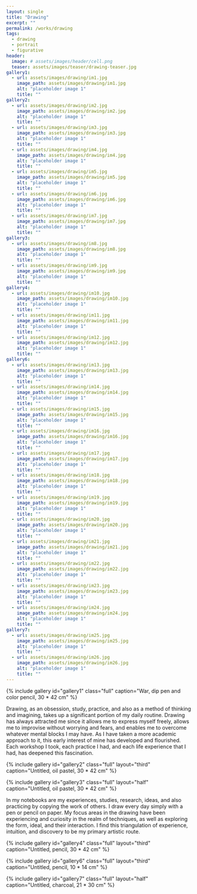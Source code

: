 ```yaml
---
layout: single
title: "Drawing"
excerpt: ""
permalink: /works/drawing
tags:
  - drawing
  - portrait
  - figurative
header:
  image: # assets/images/header/cell.png
  teaser: assets/images/teaser/drawing-teaser.jpg
gallery1:
  - url: assets/images/drawing/im1.jpg
    image_path: assets/images/drawing/im1.jpg
    alt: "placeholder image 1"
    title: ""
gallery2:
  - url: assets/images/drawing/im2.jpg
    image_path: assets/images/drawing/im2.jpg
    alt: "placeholder image 1"
    title: ""
  - url: assets/images/drawing/im3.jpg
    image_path: assets/images/drawing/im3.jpg
    alt: "placeholder image 1"
    title: ""
  - url: assets/images/drawing/im4.jpg
    image_path: assets/images/drawing/im4.jpg
    alt: "placeholder image 1"
    title: ""
  - url: assets/images/drawing/im5.jpg
    image_path: assets/images/drawing/im5.jpg
    alt: "placeholder image 1"
    title: ""
  - url: assets/images/drawing/im6.jpg
    image_path: assets/images/drawing/im6.jpg
    alt: "placeholder image 1"
    title: ""
  - url: assets/images/drawing/im7.jpg
    image_path: assets/images/drawing/im7.jpg
    alt: "placeholder image 1"
    title: ""	
gallery3:
  - url: assets/images/drawing/im8.jpg
    image_path: assets/images/drawing/im8.jpg
    alt: "placeholder image 1"
    title: ""
  - url: assets/images/drawing/im9.jpg
    image_path: assets/images/drawing/im9.jpg
    alt: "placeholder image 1"
    title: ""
gallery4:
  - url: assets/images/drawing/im10.jpg
    image_path: assets/images/drawing/im10.jpg
    alt: "placeholder image 1"
    title: ""
  - url: assets/images/drawing/im11.jpg
    image_path: assets/images/drawing/im11.jpg
    alt: "placeholder image 1"
    title: ""
  - url: assets/images/drawing/im12.jpg
    image_path: assets/images/drawing/im12.jpg
    alt: "placeholder image 1"
    title: ""
gallery6:
  - url: assets/images/drawing/im13.jpg
    image_path: assets/images/drawing/im13.jpg
    alt: "placeholder image 1"
    title: ""
  - url: assets/images/drawing/im14.jpg
    image_path: assets/images/drawing/im14.jpg
    alt: "placeholder image 1"
    title: ""
  - url: assets/images/drawing/im15.jpg
    image_path: assets/images/drawing/im15.jpg
    alt: "placeholder image 1"
    title: ""
  - url: assets/images/drawing/im16.jpg
    image_path: assets/images/drawing/im16.jpg
    alt: "placeholder image 1"
    title: ""
  - url: assets/images/drawing/im17.jpg
    image_path: assets/images/drawing/im17.jpg
    alt: "placeholder image 1"
    title: ""
  - url: assets/images/drawing/im18.jpg
    image_path: assets/images/drawing/im18.jpg
    alt: "placeholder image 1"
    title: ""
  - url: assets/images/drawing/im19.jpg
    image_path: assets/images/drawing/im19.jpg
    alt: "placeholder image 1"
    title: ""
  - url: assets/images/drawing/im20.jpg
    image_path: assets/images/drawing/im20.jpg
    alt: "placeholder image 1"
    title: ""
  - url: assets/images/drawing/im21.jpg
    image_path: assets/images/drawing/im21.jpg
    alt: "placeholder image 1"
    title: ""
  - url: assets/images/drawing/im22.jpg
    image_path: assets/images/drawing/im22.jpg
    alt: "placeholder image 1"
    title: ""
  - url: assets/images/drawing/im23.jpg
    image_path: assets/images/drawing/im23.jpg
    alt: "placeholder image 1"
    title: ""
  - url: assets/images/drawing/im24.jpg
    image_path: assets/images/drawing/im24.jpg
    alt: "placeholder image 1"
    title: ""
gallery7:
  - url: assets/images/drawing/im25.jpg
    image_path: assets/images/drawing/im25.jpg
    alt: "placeholder image 1"
    title: ""
  - url: assets/images/drawing/im26.jpg
    image_path: assets/images/drawing/im26.jpg
    alt: "placeholder image 1"
    title: ""
---
```


{% include gallery id="gallery1" class="full" caption="War, dip pen and color pencil, 30 * 42 cm" %}


Drawing, as an obsession, study, practice, and also as a method of thinking and imagining, takes up a significant portion of my daily routine.
Drawing has always attracted me since it allows me to express myself freely, allows me to improvise without worrying and fears, and enables me to overcome whatever mental blocks I may have. 
As I have taken a more academic approach to it, this early interest of mine has developed and flourished. Each workshop I took, each practice I had, and each life experience that I had, has deepened this fascination.

{% include gallery id="gallery2" class="full" layout="third" caption="Untitled, oil pastel, 30 * 42 cm" %}

{% include gallery id="gallery3" class="full" layout="half" caption="Untitled, oil pastel, 30 * 42 cm" %}

In my notebooks are my experiences, studies, research, ideas, and also practicing by copying the work of others. I draw every day simply with a pen or pencil on paper. My focus areas in the drawing have been experiencing and curiosity in the realm of techniques, as well as exploring the form, ideal, and their interaction. I find this triangulation of experience, intuition, and discovery to be my primary artistic route.

{% include gallery id="gallery4" class="full" layout="third" caption="Untitled, pencil, 30 * 42 cm" %}

{% include gallery id="gallery6" class="full" layout="third" caption="Untitled, pencil, 10 * 14 cm" %}

{% include gallery id="gallery7" class="full" layout="half" caption="Untitled, charcoal, 21 * 30 cm" %}